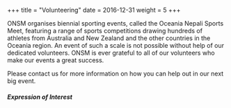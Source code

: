 +++
title = "Volunteering"
date = 2016-12-31
weight = 5
+++

<div class="row">
<div class="col-md-5">

ONSM organises biennial sporting events, called the Oceania Nepali Sports Meet, featuring a range of sports competitions drawing hundreds of athletes from Australia and New Zealand and the other countries in the Oceania region. An event of such a scale is not possible without help of our dedicated volunteers. ONSM is ever grateful to all of our volunteers who make our events a great success.

Please contact us for more information on how you can help out in our next big event.

</div>

<div class="col-md-7">

##### **Expression of Interest**
<script type="text/javascript" src="https://form.jotform.com/jsform/203383630737860"></script>
</div>
</div>